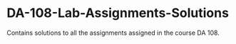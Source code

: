 # DA-108-Lab-Assignments-Solutions
Contains solutions to all the assignments assigned in the course DA 108.
